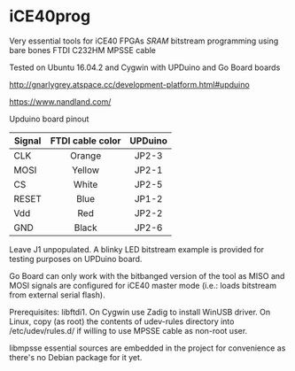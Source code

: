 # iCE40prog
Very essential tools for iCE40 FPGAs _SRAM_ bitstream programming using
bare bones FTDI C232HM MPSSE cable

Tested on Ubuntu 16.04.2 and Cygwin with UPDuino and Go Board boards

http://gnarlygrey.atspace.cc/development-platform.html#upduino

https://www.nandland.com/

Upduino board pinout

|Signal   | FTDI cable color | UPDuino  |
|---------|:----------------:|:--------:|
| CLK     |  Orange          |  JP2-3   |
| MOSI    |  Yellow          |  JP2-1   |
| CS      |  White           |  JP2-5   |
| RESET   |  Blue            |  JP1-2   |
| Vdd     |  Red             |  JP2-2   |
| GND     |  Black           |  JP2-6   |


Leave J1 unpopulated. A blinky LED bitstream example is provided for testing
purposes on UPDuino board.

Go Board can only work with the bitbanged version of the tool as MISO and MOSI signals
are configured for iCE40 master mode (i.e.: loads bitstream from external serial flash).

Prerequisites: libftdi1.
On Cygwin use Zadig to install WinUSB driver. On Linux, copy (as root) the contents of udev-rules directory into /etc/udev/rules.d/ if willing to use MPSSE cable as non-root user.

libmpsse essential sources are embedded in the project for 
convenience as there's no Debian package for it yet.

